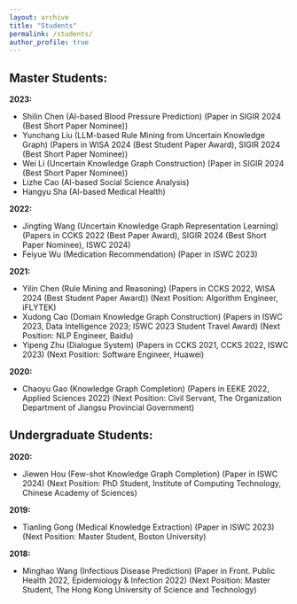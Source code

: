 ```yaml
---
layout: archive
title: "Students"
permalink: /students/
author_profile: true
---
```


## Master Students:
**2023:** 
* Shilin Chen (AI-based Blood Pressure Prediction) (Paper in SIGIR 2024 (Best Short Paper Nominee))
* Yunchang Liu (LLM-based Rule Mining from Uncertain Knowledge Graph) (Papers in WISA 2024 (Best Student Paper Award), SIGIR 2024 (Best Short Paper Nominee))
* Wei Li (Uncertain Knowledge Graph Construction) (Paper in SIGIR 2024 (Best Short Paper Nominee))
* Lizhe Cao (AI-based Social Science Analysis)
* Hangyu Sha (AI-based Medical Health)

**2022:** 
* Jingting Wang (Uncertain Knowledge Graph Representation Learning) (Papers in CCKS 2022 (Best Paper Award), SIGIR 2024 (Best Short Paper Nominee), ISWC 2024)
* Feiyue Wu (Medication Recommendation) (Paper in ISWC 2023)

**2021:**
* Yilin Chen (Rule Mining and Reasoning) (Papers in CCKS 2022, WISA 2024 (Best Student Paper Award)) (Next Position: Algorithm Engineer, iFLYTEK)
* Xudong Cao (Domain Knowledge Graph Construction) (Papers in ISWC 2023, Data Intelligence 2023; ISWC 2023 Student Travel Award) (Next Position: NLP Engineer, Baidu)
* Yipeng Zhu (Dialogue System) (Papers in CCKS 2021, CCKS 2022, ISWC 2023) (Next Position: Software Engineer, Huawei)

**2020:**
* Chaoyu Gao (Knowledge Graph Completion) (Papers in EEKE 2022, Applied Sciences 2022) (Next Position: Civil Servant, The Organization Department of Jiangsu Provincial Government)

## Undergraduate Students:
**2020:**
* Jiewen Hou (Few-shot Knowledge Graph Completion) (Paper in ISWC 2024) (Next Position: PhD Student, Institute of Computing Technology, Chinese Academy of Sciences)

**2019:**
* Tianling Gong (Medical Knowledge Extraction) (Paper in ISWC 2023) (Next Position: Master Student, Boston University)

**2018:**
* Minghao Wang (Infectious Disease Prediction) (Paper in Front. Public Health 2022, Epidemiology & Infection 2022) (Next Position: Master Student, The 
Hong Kong University of Science and Technology)


